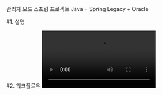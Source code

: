 관리자 모드 스프링 프로젝트
Java = Spring Legacy + Oracle

#1. 설명
<img src="" />

#2. 워크플로우
<video src="https://github.com/user-attachments/assets/e6af1445-04ba-4db0-ba21-c50e3d226d8"  controlwidth="600"/>
